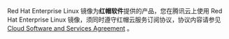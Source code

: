 Red Hat Enterprise Linux 镜像为**红帽软件**提供的产品，您在腾讯云上使用 Red Hat Enterprise Linux 镜像，须同时遵守红帽云服务订阅协议，协议内容请参见 [Cloud Software and Services Agreement](https://www.redhat.com/en/about/licenses/cloud-cssa) 。
